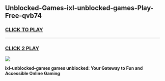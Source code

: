 
## Unblocked-Games-ixl-unblocked-games-Play-Free-qvb74
<h3>
<a href="https://premium76.site?title=ixl-unblocked-games&ref=18A1">CLICK TO PLAY</a></h3>
<hr>

<h3>
<a href="https://premium76.site?title=ixl-unblocked-games&ref=18A1">CLICK 2 PLAY</a>
  
</h3>

<a href="https://premium76.site?title=ixl-unblocked-games&ref=18A1"><img src="https://clearcache.store/games.png"></a>


**ixl-unblocked-games games unblocked: Your Gateway to Fun and Accessible Online Gaming**
